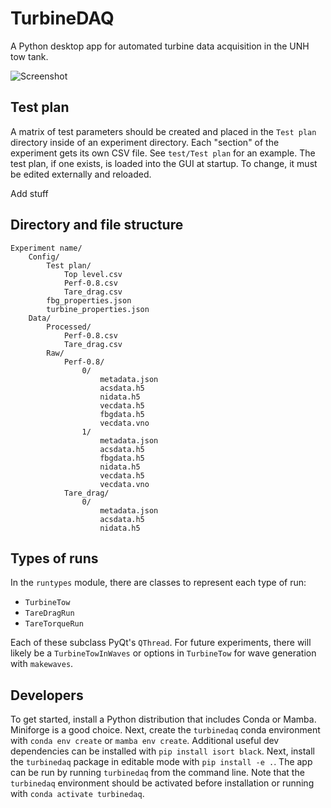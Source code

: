 # TurbineDAQ

A Python desktop app for automated turbine data acquisition in the UNH tow tank.

![Screenshot](https://raw.githubusercontent.com/petebachant/PhD-thesis/gh-pages/figures/TurbineDAQ.PNG)

## Test plan

A matrix of test parameters should be created and placed in the
`Test plan` directory inside of an experiment directory.
Each "section" of the experiment gets its own CSV file.
See `test/Test plan` for an
example.
The test plan, if one exists, is loaded into the GUI at startup.
To change, it must be
edited externally and reloaded.

Add stuff

## Directory and file structure

```
Experiment name/
    Config/
        Test plan/
            Top level.csv
            Perf-0.8.csv
            Tare_drag.csv
        fbg_properties.json
        turbine_properties.json
    Data/
        Processed/
            Perf-0.8.csv
            Tare_drag.csv
        Raw/
            Perf-0.8/
                0/
                    metadata.json
                    acsdata.h5
                    nidata.h5
                    vecdata.h5
                    fbgdata.h5
                    vecdata.vno
                1/
                    metadata.json
                    acsdata.h5
                    fbgdata.h5
                    nidata.h5
                    vecdata.h5
                    vecdata.vno
            Tare_drag/
                0/
                    metadata.json
                    acsdata.h5
                    nidata.h5
```

## Types of runs

In the `runtypes` module, there are classes to represent each type of run:

  * `TurbineTow`
  * `TareDragRun`
  * `TareTorqueRun`

Each of these subclass PyQt's `QThread`. For future experiments,
there will likely be
a `TurbineTowInWaves` or options in `TurbineTow` for wave generation with
`makewaves`.

## Developers

To get started, install a Python distribution that includes Conda or Mamba.
Miniforge is a good choice.
Next, create the `turbinedaq` conda environment with `conda env create` or
`mamba env create`.
Additional useful dev dependencies can be installed with
`pip install isort black`.
Next, install the `turbinedaq` package in editable mode with
`pip install -e .`.
The app can be run by running `turbinedaq` from the command line.
Note that the `turbinedaq` environment should be activated before installation
or running with `conda activate turbinedaq`.
